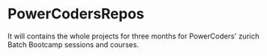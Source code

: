 # PowerCodersRepos
It will contains the whole projects for three months for PowerCoders' zurich Batch Bootcamp sessions and courses.
